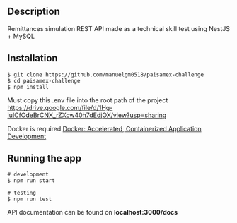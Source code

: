 ## Description

Remittances simulation REST API made as a technical skill test using NestJS + MySQL

## Installation

    $ git clone https://github.com/manuelgm0518/paisamex-challenge
    $ cd paisamex-challenge
    $ npm install

Must copy this .env file into the root path of the project
https://drive.google.com/file/d/1Hg-iuICfOdeBrCNX_rZXcw40h7dEdjOX/view?usp=sharing

Docker is required
[Docker: Accelerated, Containerized Application Development](https://www.docker.com/)

## Running the app

    # development
    $ npm run start

    # testing
    $ npm run test

API documentation can be found on **localhost:3000/docs**
